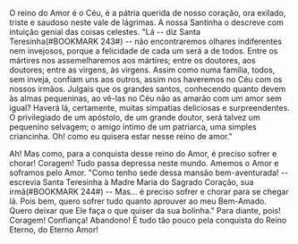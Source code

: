 
O reino do Amor é o Céu, é a pátria querida de nosso coração, ora exilado, triste e saudoso neste vale de lágrimas. A nossa Santinha o descreve com intuição genial das coisas celestes. "Lá -- diz Santa Teresinha(#BOOKMARK 243#) -- não encontraremos olhares indiferentes nem invejosos, porque a felicidade de cada um será a de todos. Entre os mártires nos assemelharemos aos mártires; entre os doutores, aos doutores; entre as virgens, às virgens. Assim como numa família, todos, sem inveja, confiam uns aos outros, assim nos haveremos no Céu com os nossos irmãos. Julgais que os grandes santos, conhecendo quanto devem às almas pequeninas, ao vê-las no Céu não as amarão com um amor sem igual? Haverá lá, certamente, muitas simpatias deliciosas e surpreendentes. O privilegiado de um apóstolo, de um grande doutor, será talvez um pequenino selvagem; o amigo íntimo de um patriarca, uma simples criancinha. Oh! como eu quisera estar nesse reino de amor."

Ah! Mas como, para a conquista desse reino do Amor, é preciso sofrer e chorar! Coragem! Tudo passa depressa neste mundo. Amemos o Amor e soframos pelo Amor. "Como tenho sede dessa mansão bem-aventurada! -- escrevia Santa Teresinha à Madre Maria do Sagrado Coração, sua irmã(#BOOKMARK 244#) -- Mas\... é preciso sofrer e chorar para se chegar lá. Pois bem, quero sofrer tudo quanto aprouver ao meu Bem-Amado. Quero deixar que Ele faça o que quiser da sua bolinha." Para diante, pois! Coragem! Confiança! Abandono! É tudo tão pouco pela conquista do Reino Eterno, do Eterno Amor!


